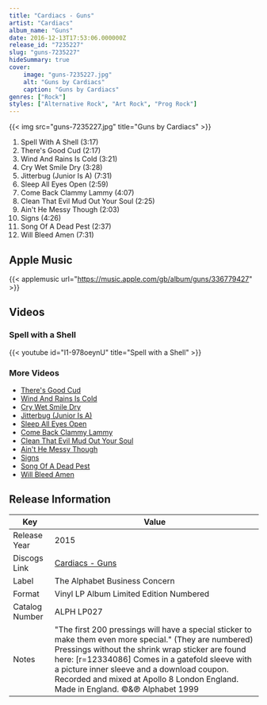 ```yaml
---
title: "Cardiacs - Guns"
artist: "Cardiacs"
album_name: "Guns"
date: 2016-12-13T17:53:06.000000Z
release_id: "7235227"
slug: "guns-7235227"
hideSummary: true
cover:
    image: "guns-7235227.jpg"
    alt: "Guns by Cardiacs"
    caption: "Guns by Cardiacs"
genres: ["Rock"]
styles: ["Alternative Rock", "Art Rock", "Prog Rock"]
---
```


{{< img src="guns-7235227.jpg" title="Guns by Cardiacs" >}}

<!-- section break -->

1. Spell With A Shell (3:17)
2. There's Good Cud (2:17)
3. Wind And Rains Is Cold (3:21)
4. Cry Wet Smile Dry (3:28)
5. Jitterbug (Junior Is A) (7:31)
6. Sleep All Eyes Open (2:59)
7. Come Back Clammy Lammy (4:07)
8. Clean That Evil Mud Out Your Soul (2:25)
9. Ain't He Messy Though (2:03)
10. Signs (4:26)
11. Song Of A Dead Pest (2:37)
12. Will Bleed Amen (7:31)

<!-- section break -->




## Apple Music
{{< applemusic url="https://music.apple.com/gb/album/guns/336779427" >}}





## Videos
### Spell with a Shell
{{< youtube id="I1-978oeynU" title="Spell with a Shell" >}}<br>

### More Videos

- [There's Good Cud](https://www.youtube.com/watch?v=07E2LaJZCiA)
- [Wind And Rains Is Cold](https://www.youtube.com/watch?v=oW93gitP87k)
- [Cry Wet Smile Dry](https://www.youtube.com/watch?v=cyertOcNnnA)
- [Jitterbug (Junior Is A)](https://www.youtube.com/watch?v=y-GJXJOUJjE)
- [Sleep All Eyes Open](https://www.youtube.com/watch?v=Ps5xGDgcg7k)
- [Come Back Clammy Lammy](https://www.youtube.com/watch?v=9GeWmRjcaD4)
- [Clean That Evil Mud Out Your Soul](https://www.youtube.com/watch?v=B9qszLOyb1s)
- [Ain't He Messy Though](https://www.youtube.com/watch?v=62uYh6Bf_lE)
- [Signs](https://www.youtube.com/watch?v=cNMNnSdjaMU)
- [Song Of A Dead Pest](https://www.youtube.com/watch?v=87xA35MmnOs)
- [Will Bleed Amen](https://www.youtube.com/watch?v=flgj1pkYSXw)


## Release Information
|  Key           | Value                                                |
| ---------------| ---------------------------------------------------- |
| Release Year   | 2015                                   |
| Discogs Link   | [Cardiacs - Guns](https://www.discogs.com/release/7235227-Cardiacs-Guns) |
| Label          | The Alphabet Business Concern |
| Format         | Vinyl LP Album Limited Edition Numbered |
| Catalog Number | ALPH LP027 |
| Notes |  "The first 200 pressings will have a special sticker to make them even more special." (They are numbered) Pressings without the shrink wrap sticker are found here: [r=12334086]  Comes in a gatefold sleeve with a picture inner sleeve and a download coupon.   Recorded and mixed at Apollo 8 London England.  Made in England.  ©&℗ Alphabet 1999 |